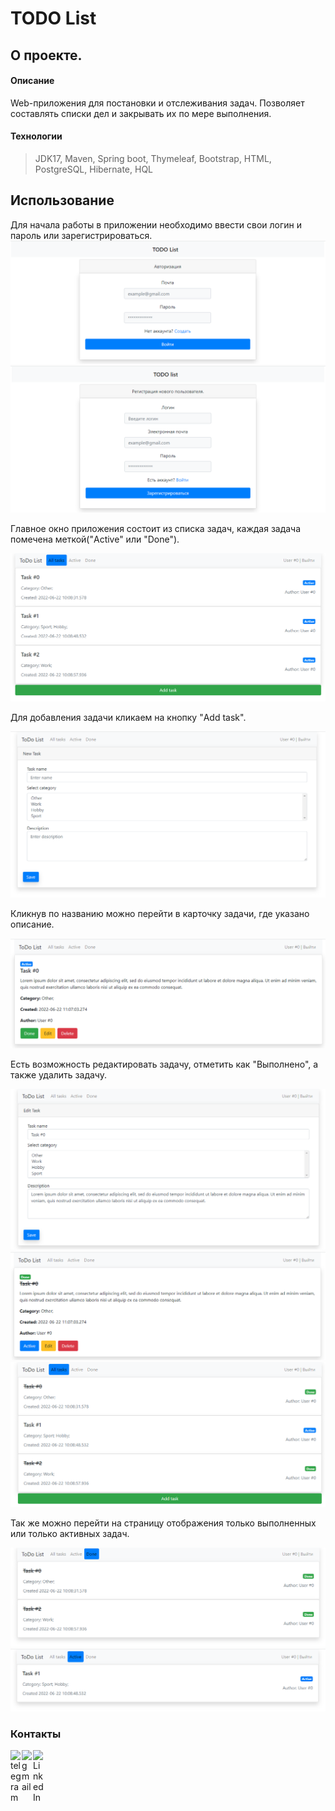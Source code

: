 # TODO List

## О проекте.

#### Описание
Web-приложения для постановки и отслеживания задач.
Позволяет составлять списки дел и закрывать их по мере выполнения.

#### Технологии
> JDK17, Maven, Spring boot, Thymeleaf, Bootstrap, HTML, PostgreSQL, Hibernate, HQL


## Использование
Для начала работы в приложении необходимо ввести свои логин и пароль или зарегистрироваться. 
![](images/login.png)
![](images/reg.png)


Главное окно приложения состоит из списка задач, каждая задача помечена меткой("Active" или "Done"). 

![](images/addThreeNewTasks.png)

Для добавления задачи кликаем на кнопку "Add task".

![](images/addTask.png)

Кликнув по названию можно перейти в карточку задачи, где указано описание.

![](images/insideTask.png)

Есть возможность редактировать задачу, отметить как "Выполнено", а также удалить задачу.

![](images/editTask.png)
![](images/activeTask.png)
![](images/doneTaskView.png)

Так же можно перейти на страницу отображения только выполненных или только активных задач.

![](images/doneView.png)
![](images/activeView.png)

### Контакты
[<img align="left" alt="telegram" width="18px" src="https://cdn.jsdelivr.net/npm/simple-icons@3.3.0/icons/telegram.svg" />][telegram]
[<img align="left" alt="gmail" width="18px" src="https://cdn.jsdelivr.net/npm/simple-icons@3.3.0/icons/gmail.svg" />][gmail]
[<img align="left" alt="LinkedIn" width="18px" src="https://cdn.jsdelivr.net/npm/simple-icons@v3/icons/linkedin.svg" />][linkedin]


[telegram]: https://t.me/GrokDen
[gmail]: mailto:den.voiten@gmail.com
[linkedin]: https://www.linkedin.com/in/denis-voytenko-585488117/
